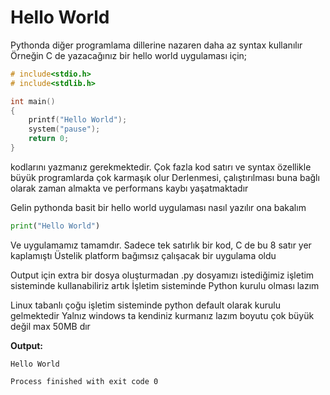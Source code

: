 # Hello World

Pythonda diğer programlama dillerine nazaren daha az syntax kullanılır
Örneğin C de yazacağınız bir hello world uygulaması için;

```c
# include<stdio.h>
# include<stdlib.h>

int main()
{
    printf("Hello World");
    system("pause");
    return 0;
}
```


kodlarını yazmanız gerekmektedir.
Çok fazla kod satırı ve syntax özellikle büyük programlarda çok karmaşık olur
Derlenmesi, çalıştırılması buna bağlı olarak zaman almakta ve performans kaybı yaşatmaktadır

Gelin pythonda basit bir hello world uygulaması nasıl yazılır ona bakalım

```python
print("Hello World")
```

Ve uygulamamız tamamdır.
Sadece tek satırlık bir kod, C de bu 8 satır yer kaplamıştı
Üstelik platform bağımsız çalışacak bir uygulama oldu

Output için extra bir dosya oluşturmadan .py dosyamızı istediğimiz işletim
sisteminde kullanabiliriz artık
İşletim sisteminde Python kurulu olması lazım

Linux tabanlı çoğu işletim sisteminde python default olarak kurulu gelmektedir
Yalnız windows ta kendiniz kurmanız lazım boyutu çok büyük değil max 50MB dır

**Output:**
```text
Hello World

Process finished with exit code 0
```
